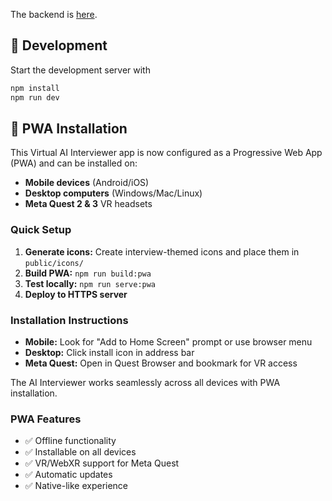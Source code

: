 The backend is [here](https://github.com/wass08/r3f-virtual-girlfriend-backend).

## 🚀 Development

Start the development server with

```bash
npm install
npm run dev
```

## 📱 PWA Installation

This Virtual AI Interviewer app is now configured as a Progressive Web App (PWA) and can be installed on:

- **Mobile devices** (Android/iOS)
- **Desktop computers** (Windows/Mac/Linux)
- **Meta Quest 2 & 3** VR headsets

### Quick Setup

1. **Generate icons:** Create interview-themed icons and place them in `public/icons/`
2. **Build PWA:** `npm run build:pwa`
3. **Test locally:** `npm run serve:pwa`
4. **Deploy to HTTPS server**

### Installation Instructions

- **Mobile:** Look for "Add to Home Screen" prompt or use browser menu
- **Desktop:** Click install icon in address bar
- **Meta Quest:** Open in Quest Browser and bookmark for VR access

The AI Interviewer works seamlessly across all devices with PWA installation.

### PWA Features

- ✅ Offline functionality
- ✅ Installable on all devices
- ✅ VR/WebXR support for Meta Quest
- ✅ Automatic updates
- ✅ Native-like experience
